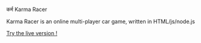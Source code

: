 कर्म Karma Racer

Karma Racer is an online multi-player car game, written in HTML/js/node.js

[Try the live version !](https://karma.origamix.fr/)
